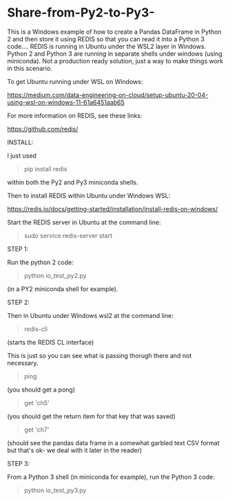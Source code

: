 # Share-from-Py2-to-Py3-
This is a Windows example of how to create a Pandas DataFrame in Python 2 and then store it using REDIS so that you can read it into a Python 3 code.... REDIS is running in Ubuntu under the WSL2 layer in Windows. Python 2 and Python 3 are running in separate shells under windows (using miniconda). Not a production ready solution, just a way to make things work in this scenario. 

To get Ubuntu running under WSL on Windows:

https://medium.com/data-engineering-on-cloud/setup-ubuntu-20-04-using-wsl-on-windows-11-61a6451aab65

For more information on REDIS, see these links:

https://github.com/redis/

INSTALL:

I just used 

>pip install redis 

within both the Py2 and Py3 miniconda shells. 

Then to install REDIS within Ubuntu under Windows WSL:

https://redis.io/docs/getting-started/installation/install-redis-on-windows/

Start the REDIS server in Ubuntu at the command line:

>sudo service redis-server start


STEP 1: 

Run the python 2 code:
 
> python io_test_py2.py
 
(in a PY2 miniconda shell for example).

STEP 2:
 
Then in Ubuntu under Windows wsl2 at the command line:

> redis-cli
 
 (starts the REDIS CL interface)
 
 This is just so you can see what is passing thorugh there and not necessary. 
 
>  ping
 
 (you should get a pong)
 
> get 'ch5'
 
 (you should get the return item for that key that was saved)
 
 > get 'ch7'
  
 (should see the pandas data frame in a somewhat garbled text CSV format but that's ok- we deal with it later in the reader)
 
STEP 3:
  
From a Python 3 shell (in miniconda for example), run the Python 3 code:
  
> python io_test_py3.py

